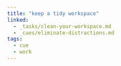 ```yaml
---
title: "keep a tidy workspace"
linked:
  - _tasks/clean-your-workspace.md
  - _cues/eliminate-distractions.md
tags:
  - cue
  - work
---
```

